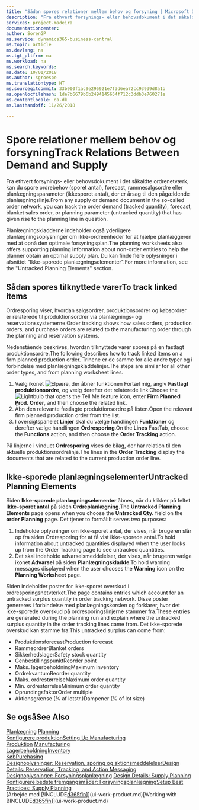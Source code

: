 ```yaml
---
title: "Sådan spores relationer mellem behov og forsyning | Microsoft Docs"
description: "Fra ethvert forsynings- eller behovsdokument i det såkaldte ordrenetværk, kan du spore ordrebehov (sporet antal), forecast, rammesalgsordre eller planlægningsparameter (ikkesporet antal), der er årsag til den pågældende planlægningslinje."
services: project-madeira
documentationcenter: 
author: SorenGP
ms.service: dynamics365-business-central
ms.topic: article
ms.devlang: na
ms.tgt_pltfrm: na
ms.workload: na
ms.search.keywords: 
ms.date: 10/01/2018
ms.author: sgroespe
ms.translationtype: HT
ms.sourcegitcommit: 33b900f1ac9e295921e7f3d6ea72cc93939d8a1b
ms.openlocfilehash: 1de7b6679b6b2494145654f712c3ddb3e760271e
ms.contentlocale: da-dk
ms.lasthandoff: 11/26/2018

---
```

# <a name="track-relations-between-demand-and-supply"></a><span data-ttu-id="5ba64-103">Spore relationer mellem behov og forsyning</span><span class="sxs-lookup"><span data-stu-id="5ba64-103">Track Relations Between Demand and Supply</span></span>
<span data-ttu-id="5ba64-104">Fra ethvert forsynings- eller behovsdokument i det såkaldte ordrenetværk, kan du spore ordrebehov (sporet antal), forecast, rammesalgsordre eller planlægningsparameter (ikkesporet antal), der er årsag til den pågældende planlægningslinje.</span><span class="sxs-lookup"><span data-stu-id="5ba64-104">From any supply or demand document in the so-called order network, you can track the order demand (tracked quantity), forecast, blanket sales order, or planning parameter (untracked quantity) that has given rise to the planning line in question.</span></span>

<span data-ttu-id="5ba64-105">Planlægningskladderne indeholder også yderligere planlægningsoplysninger om ikke-ordreenheder for at hjælpe planlæggeren med at opnå den optimale forsyningsplan.</span><span class="sxs-lookup"><span data-stu-id="5ba64-105">The planning worksheets also offers supporting planning information about non-order entities to help the planner obtain an optimal supply plan.</span></span> <span data-ttu-id="5ba64-106">Du kan finde flere oplysninger i afsnittet "Ikke-sporede planlægningselementer".</span><span class="sxs-lookup"><span data-stu-id="5ba64-106">For more information, see the "Untracked Planning Elements" section.</span></span>

## <a name="to-track-linked-items"></a><span data-ttu-id="5ba64-107">Sådan spores tilknyttede varer</span><span class="sxs-lookup"><span data-stu-id="5ba64-107">To track linked items</span></span>
<span data-ttu-id="5ba64-108">Ordresporing viser, hvordan salgsordrer, produktionsordrer og købsordrer er relaterede til produktionsordrer via planlægnings- og reservationssystemerne.</span><span class="sxs-lookup"><span data-stu-id="5ba64-108">Order tracking shows how sales orders, production orders, and purchase orders are related to the manufacturing order through the planning and reservation systems.</span></span>

<span data-ttu-id="5ba64-109">Nedenstående beskrives, hvordan tilknyttede varer spores på en fastlagt produktionsordre.</span><span class="sxs-lookup"><span data-stu-id="5ba64-109">The following describes how to track linked items on a firm planned production order.</span></span> <span data-ttu-id="5ba64-110">Trinene er de samme for alle andre typer og i forbindelse med planlægningskladdelinjer.</span><span class="sxs-lookup"><span data-stu-id="5ba64-110">The steps are similar for all other order types, and from planning worksheet lines.</span></span>

1. <span data-ttu-id="5ba64-111">Vælg ikonet ![Elpære, der åbner funktionen Fortæl mig](media/ui-search/search_small.png "Fortæl mig, hvad du vil foretage dig"), angiv **Fastlagt produktionsordre**, og vælg derefter det relaterede link.</span><span class="sxs-lookup"><span data-stu-id="5ba64-111">Choose the ![Lightbulb that opens the Tell Me feature](media/ui-search/search_small.png "Tell me what you want to do") icon, enter **Firm Planned Prod. Order**, and then choose the related link.</span></span>
2. <span data-ttu-id="5ba64-112">Åbn den relevante fastlagte produktionsordre på listen.</span><span class="sxs-lookup"><span data-stu-id="5ba64-112">Open the relevant firm planned production order from the list.</span></span>
3. <span data-ttu-id="5ba64-113">I oversigtspanelet **Linjer** skal du vælge handlingen **Funktioner** og derefter vælge handlingen **Ordresporing**.</span><span class="sxs-lookup"><span data-stu-id="5ba64-113">On the **Lines** FastTab, choose the **Functions** action, and then choose the **Order Tracking** action.</span></span>

<span data-ttu-id="5ba64-114">På linjerne i vinduet **Ordresporing** vises de bilag, der har relation til den aktuelle produktionsordrelinje.</span><span class="sxs-lookup"><span data-stu-id="5ba64-114">The lines in the **Order Tracking** display the documents that are related to the current production order line.</span></span>

## <a name="untracked-planning-elements"></a><span data-ttu-id="5ba64-115">Ikke-sporede planlægningselementer</span><span class="sxs-lookup"><span data-stu-id="5ba64-115">Untracked Planning Elements</span></span>
<span data-ttu-id="5ba64-116">Siden **Ikke-sporede planlægningselementer** åbnes, når du klikker på feltet **Ikke-sporet antal** på siden **Ordreplanlægning**.</span><span class="sxs-lookup"><span data-stu-id="5ba64-116">The **Untracked Planning Elements** page opens when you choose the **Untracked Qty.** field on the **order Planning** page.</span></span> <span data-ttu-id="5ba64-117">Det tjener to formål:</span><span class="sxs-lookup"><span data-stu-id="5ba64-117">It serves two purposes:</span></span>

1. <span data-ttu-id="5ba64-118">Indeholde oplysninger om ikke-sporet antal, der vises, når brugeren slår op fra siden Ordresporing for at få vist ikke-sporede antal.</span><span class="sxs-lookup"><span data-stu-id="5ba64-118">To hold information about untracked quantities displayed when the user looks up from the Order Tracking page to see untracked quantities.</span></span>
2. <span data-ttu-id="5ba64-119">Det skal indeholde advarselsmeddelelser, der vises, når brugeren vælge ikonet **Advarsel** på siden **Planlægningskladde**.</span><span class="sxs-lookup"><span data-stu-id="5ba64-119">To hold warning messages displayed when the user chooses the **Warning** icon on the **Planning Worksheet** page.</span></span>

<span data-ttu-id="5ba64-120">Siden indeholder poster for ikke-sporet overskud i ordresporingsnetværket.</span><span class="sxs-lookup"><span data-stu-id="5ba64-120">The page contains entries which account for an untracked surplus quantity in order tracking network.</span></span> <span data-ttu-id="5ba64-121">Disse poster genereres i forbindelse med planlægningskørslen og forklarer, hvor det ikke-sporede overskud på ordresporingslinjerne stammer fra.</span><span class="sxs-lookup"><span data-stu-id="5ba64-121">These entries are generated during the planning run and explain where the untracked surplus quantity in the order tracking lines came from.</span></span> <span data-ttu-id="5ba64-122">Det ikke-sporede overskud kan stamme fra:</span><span class="sxs-lookup"><span data-stu-id="5ba64-122">This untracked surplus can come from:</span></span>

- <span data-ttu-id="5ba64-123">Produktionsforecast</span><span class="sxs-lookup"><span data-stu-id="5ba64-123">Production forecast</span></span>
- <span data-ttu-id="5ba64-124">Rammeordrer</span><span class="sxs-lookup"><span data-stu-id="5ba64-124">Blanket orders</span></span>
- <span data-ttu-id="5ba64-125">Sikkerhedslager</span><span class="sxs-lookup"><span data-stu-id="5ba64-125">Safety stock quantity</span></span>
- <span data-ttu-id="5ba64-126">Genbestillingspunkt</span><span class="sxs-lookup"><span data-stu-id="5ba64-126">Reorder point</span></span>
- <span data-ttu-id="5ba64-127">Maks. lagerbeholdning</span><span class="sxs-lookup"><span data-stu-id="5ba64-127">Maximum inventory</span></span>
- <span data-ttu-id="5ba64-128">Ordrekvantum</span><span class="sxs-lookup"><span data-stu-id="5ba64-128">Reorder quantity</span></span>
- <span data-ttu-id="5ba64-129">Maks. ordrestørrelse</span><span class="sxs-lookup"><span data-stu-id="5ba64-129">Maximum order quantity</span></span>
- <span data-ttu-id="5ba64-130">Min. ordrestørrelse</span><span class="sxs-lookup"><span data-stu-id="5ba64-130">Minimum order quantity</span></span>
- <span data-ttu-id="5ba64-131">Oprundingsfaktor</span><span class="sxs-lookup"><span data-stu-id="5ba64-131">Order multiple</span></span>
- <span data-ttu-id="5ba64-132">Aktionsgrænse (% af lotstr.)</span><span class="sxs-lookup"><span data-stu-id="5ba64-132">Dampener (% of lot size)</span></span>

## <a name="see-also"></a><span data-ttu-id="5ba64-133">Se også</span><span class="sxs-lookup"><span data-stu-id="5ba64-133">See Also</span></span>  
<span data-ttu-id="5ba64-134">[Planlægning](production-planning.md) </span><span class="sxs-lookup"><span data-stu-id="5ba64-134">[Planning](production-planning.md) </span></span>  
[<span data-ttu-id="5ba64-135">Konfigurere produktion</span><span class="sxs-lookup"><span data-stu-id="5ba64-135">Setting Up Manufacturing</span></span>](production-configure-production-processes.md)  
<span data-ttu-id="5ba64-136">[Produktion](production-manage-manufacturing.md)  </span><span class="sxs-lookup"><span data-stu-id="5ba64-136">[Manufacturing](production-manage-manufacturing.md)  </span></span>  
[<span data-ttu-id="5ba64-137">Lagerbeholdning</span><span class="sxs-lookup"><span data-stu-id="5ba64-137">Inventory</span></span>](inventory-manage-inventory.md)  
[<span data-ttu-id="5ba64-138">Køb</span><span class="sxs-lookup"><span data-stu-id="5ba64-138">Purchasing</span></span>](purchasing-manage-purchasing.md)  
[<span data-ttu-id="5ba64-139">Designoplysninger: Reservation, sporing og aktionsmeddelelser</span><span class="sxs-lookup"><span data-stu-id="5ba64-139">Design Details: Reservation, Tracking, and Action Messaging</span></span>](design-details-reservation-order-tracking-and-action-messaging.md)  
<span data-ttu-id="5ba64-140">[Designoplysninger: Forsyningsplanlægning](design-details-supply-planning.md) </span><span class="sxs-lookup"><span data-stu-id="5ba64-140">[Design Details: Supply Planning](design-details-supply-planning.md) </span></span>  
[<span data-ttu-id="5ba64-141">Konfigurere bedste fremgangsmåder: Forsyningsplanlægning</span><span class="sxs-lookup"><span data-stu-id="5ba64-141">Setup Best Practices: Supply Planning</span></span>](setup-best-practices-supply-planning.md)  
<span data-ttu-id="5ba64-142">[Arbejde med [!INCLUDE[d365fin](includes/d365fin_md.md)]](ui-work-product.md)</span><span class="sxs-lookup"><span data-stu-id="5ba64-142">[Working with [!INCLUDE[d365fin](includes/d365fin_md.md)]](ui-work-product.md)</span></span>

